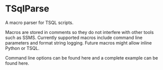 # TSqlParse

A macro parser for TSQL scripts.

Macros are stored in comments so they do not interfere with other tools such as SSMS. Currently supported macros include command line parameters and format string logging. Future macros might allow inline Python or TSQL.

Command line options can be found here and a complete example can be found here.
